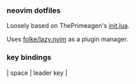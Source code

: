 ### neovim dotfiles

Loosely based on ThePrimeagen's [init.lua](https://github.com/ThePrimeagen/init.lua).

Uses [folke/lazy.nvim](https://github.com/folke/lazy.nvim) as a plugin manager.

### key bindings
| space | leader key |
